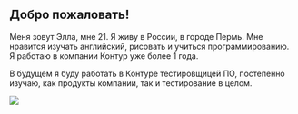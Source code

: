 ## Добро пожаловать!

Меня зовут Элла, мне 21. Я живу в России, в городе Пермь. Мне нравится изучать английский, рисовать и учиться программированию. Я работаю в компании Контур уже более 1 года.

В будущем я буду работать в Контуре тестировщицей ПО, постепенно изучаю, как продукты компании, так и тестирование в целом.

![](file:///C:/Users/User/Desktop/%D0%A2%D0%B2%D0%B8%D1%87/photo_2023-09-03_19-37-00.jpg)